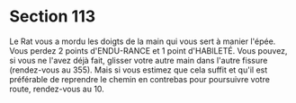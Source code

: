 # Section 113

Le Rat vous a mordu les doigts de la main qui vous sert à manier 
l'épée. Vous perdez 2 points d'ENDU-RANCE et 1 point 
d'HABlLETÉ. Vous pouvez, si vous ne l'avez déjà fait, glisser 
votre autre main dans l'autre fissure (rendez-vous au 355). Mais 
si vous estimez que cela suffit et qu'il est préférable de reprendre 
le chemin en contrebas pour poursuivre votre route, rendez-vous 
au 10.